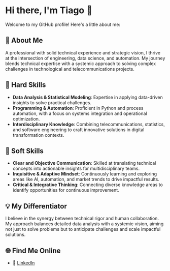 # Hi there, I'm Tiago 👋

Welcome to my GitHub profile! Here's a little about me:

## 🚀 About Me
A professional with solid technical experience and strategic vision, I thrive at the intersection of engineering, data science, and automation. My journey blends technical expertise with a systemic approach to solving complex challenges in technological and telecommunications projects.

## 🔹 Hard Skills
- **Data Analysis & Statistical Modeling**: Expertise in applying data-driven insights to solve practical challenges.
- **Programming & Automation**: Proficient in Python and process automation, with a focus on systems integration and operational optimization.
- **Interdisciplinary Knowledge**: Combining telecommunications, statistics, and software engineering to craft innovative solutions in digital transformation contexts.

## 🔹 Soft Skills
- **Clear and Objective Communication**: Skilled at translating technical concepts into actionable insights for multidisciplinary teams.
- **Inquisitive & Adaptive Mindset**: Continuously learning and exploring areas like AI, automation, and market trends to drive impactful results.
- **Critical & Integrative Thinking**: Connecting diverse knowledge areas to identify opportunities for continuous improvement.

## 💡 My Differentiator
I believe in the synergy between technical rigor and human collaboration. My approach balances detailed data analysis with a systemic vision, aiming not just to solve problems but to anticipate challenges and scale impactful solutions.

## 🌐 Find Me Online
- 💼 [LinkedIn](https://www.linkedin.com/in/tiago-beltrao-lacerda-pmp/)


